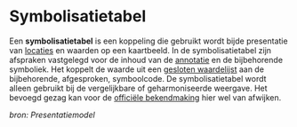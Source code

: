 # Symbolisatietabel

Een **symbolisatietabel** is een koppeling die gebruikt wordt bijde presentatie van [locaties](#begrip-locatie) en waarden op een kaartbeeld. 
In de symbolisatietabel zijn afspraken vastgelegd voor de inhoud van de [annotatie](#begrip-annotatie-annoteren) en de bijbehorende symboliek. 
Het koppelt de waarde uit een [gesloten waardelijst](#begrip-gesloten-waardelijst) aan de bijbehorende, afgesproken, symboolcode. De symbolisatietabel 
wordt alleen gebruikt bij de vergelijkbare of geharmoniseerde weergave. Het bevoegd gezag kan voor de [officiële bekendmaking](#begrip-officiële-bekendmaking)
hier wel van afwijken.

*bron: Presentatiemodel*

